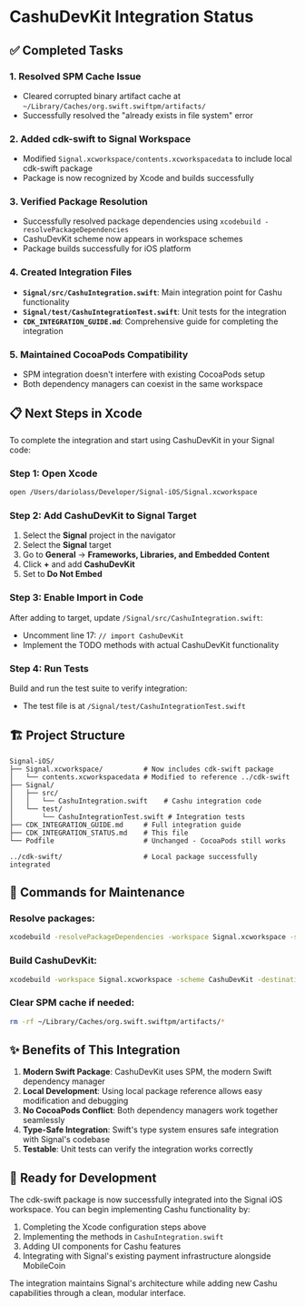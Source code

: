 # CashuDevKit Integration Status

## ✅ Completed Tasks

### 1. **Resolved SPM Cache Issue**
- Cleared corrupted binary artifact cache at `~/Library/Caches/org.swift.swiftpm/artifacts/`
- Successfully resolved the "already exists in file system" error

### 2. **Added cdk-swift to Signal Workspace**
- Modified `Signal.xcworkspace/contents.xcworkspacedata` to include local cdk-swift package
- Package is now recognized by Xcode and builds successfully

### 3. **Verified Package Resolution**
- Successfully resolved package dependencies using `xcodebuild -resolvePackageDependencies`
- CashuDevKit scheme now appears in workspace schemes
- Package builds successfully for iOS platform

### 4. **Created Integration Files**
- **`Signal/src/CashuIntegration.swift`**: Main integration point for Cashu functionality
- **`Signal/test/CashuIntegrationTest.swift`**: Unit tests for the integration
- **`CDK_INTEGRATION_GUIDE.md`**: Comprehensive guide for completing the integration

### 5. **Maintained CocoaPods Compatibility**
- SPM integration doesn't interfere with existing CocoaPods setup
- Both dependency managers can coexist in the same workspace

## 📋 Next Steps in Xcode

To complete the integration and start using CashuDevKit in your Signal code:

### Step 1: Open Xcode
```bash
open /Users/dariolass/Developer/Signal-iOS/Signal.xcworkspace
```

### Step 2: Add CashuDevKit to Signal Target
1. Select the **Signal** project in the navigator
2. Select the **Signal** target
3. Go to **General** → **Frameworks, Libraries, and Embedded Content**
4. Click **+** and add **CashuDevKit**
5. Set to **Do Not Embed**

### Step 3: Enable Import in Code
After adding to target, update `/Signal/src/CashuIntegration.swift`:
- Uncomment line 17: `// import CashuDevKit`
- Implement the TODO methods with actual CashuDevKit functionality

### Step 4: Run Tests
Build and run the test suite to verify integration:
- The test file is at `/Signal/test/CashuIntegrationTest.swift`

## 🏗️ Project Structure

```
Signal-iOS/
├── Signal.xcworkspace/          # Now includes cdk-swift package
│   └── contents.xcworkspacedata # Modified to reference ../cdk-swift
├── Signal/
│   ├── src/
│   │   └── CashuIntegration.swift    # Cashu integration code
│   └── test/
│       └── CashuIntegrationTest.swift # Integration tests
├── CDK_INTEGRATION_GUIDE.md     # Full integration guide
├── CDK_INTEGRATION_STATUS.md    # This file
└── Podfile                      # Unchanged - CocoaPods still works

../cdk-swift/                    # Local package successfully integrated
```

## 🔧 Commands for Maintenance

### Resolve packages:
```bash
xcodebuild -resolvePackageDependencies -workspace Signal.xcworkspace -scheme Signal
```

### Build CashuDevKit:
```bash
xcodebuild -workspace Signal.xcworkspace -scheme CashuDevKit -destination "generic/platform=iOS" build
```

### Clear SPM cache if needed:
```bash
rm -rf ~/Library/Caches/org.swift.swiftpm/artifacts/*
```

## ✨ Benefits of This Integration

1. **Modern Swift Package**: CashuDevKit uses SPM, the modern Swift dependency manager
2. **Local Development**: Using local package reference allows easy modification and debugging
3. **No CocoaPods Conflict**: Both dependency managers work together seamlessly
4. **Type-Safe Integration**: Swift's type system ensures safe integration with Signal's codebase
5. **Testable**: Unit tests can verify the integration works correctly

## 🚀 Ready for Development

The cdk-swift package is now successfully integrated into the Signal iOS workspace. You can begin implementing Cashu functionality by:
1. Completing the Xcode configuration steps above
2. Implementing the methods in `CashuIntegration.swift`
3. Adding UI components for Cashu features
4. Integrating with Signal's existing payment infrastructure alongside MobileCoin

The integration maintains Signal's architecture while adding new Cashu capabilities through a clean, modular interface.
